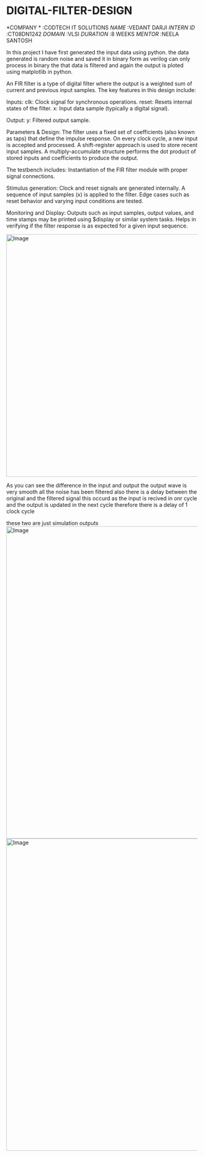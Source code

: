# DIGITAL-FILTER-DESIGN

*COMPANY *  :CODTECH IT SOLUTIONS
*NAME*      :VEDANT DARJI
*INTERN ID* :CT08DN1242
*DOMAIN*    :VLSI
*DURATION*  :8 WEEKS
*MENTOR*    :NEELA SANTOSH


In this project I have first generated the input data using python. the data generated is random noise and saved it in binary form as verilog can only process in binary 
the that data is filtered and again the output is ploted using matplotlib in python.


An FIR filter is a type of digital filter where the output is a weighted sum of current and previous input samples. The key features in this design include:

Inputs:
clk: Clock signal for synchronous operations.
reset: Resets internal states of the filter.
x: Input data sample (typically a digital signal).

Output:
y: Filtered output sample.

Parameters & Design:
The filter uses a fixed set of coefficients (also known as taps) that define the impulse response.
On every clock cycle, a new input is accepted and processed.
A shift-register approach is used to store recent input samples.
A multiply-accumulate structure performs the dot product of stored inputs and coefficients to produce the output.

The testbench includes:
Instantiation of the FIR filter module with proper signal connections.

Stimulus generation:
Clock and reset signals are generated internally.
A sequence of input samples (x) is applied to the filter.
Edge cases such as reset behavior and varying input conditions are tested.

Monitoring and Display:
Outputs such as input samples, output values, and time stamps may be printed using $display or similar system tasks.
Helps in verifying if the filter response is as expected for a given input sequence.

<img width="855" height="636" alt="Image" src="https://github.com/user-attachments/assets/10511ed1-6b1e-4626-b635-29bc4fa5ef1e" />

As you can see the difference in the input and output the output wave is very smooth all the noise has been filtered
also there is a delay between the original and the filtered signal this occurd as the input is recived in onr cycle and the output is updated in the next cycle therefore there is a delay of 1 clock cycle

these two are just simulation outputs
<img width="1593" height="819" alt="Image" src="https://github.com/user-attachments/assets/219cf0b3-8cd7-40c8-8142-052cc0409a45" />
<img width="1580" height="819" alt="Image" src="https://github.com/user-attachments/assets/2200eb00-e7b2-45e9-8693-5a6f821ed4c3" />
